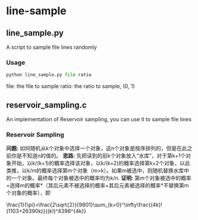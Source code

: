 # line-sample

## line_sample.py
A script to sample file lines randomly

### Usage
```python
python line_sample.py file ratio
```
file: the file to sample
ratio: the ratio to sample, (0, 1)

## reservoir_sampling.c
An implementation of Reservoir sampling, you can use it to sample file lines

### Reservoir Sampling
**问题:** 如何随机从k个对象中选择一个对象，这n个对象是按序排列的，但是在此之前你是不知道n的值的。
**思路:** 先把读到的前k个对象放入“水库”，对于第k+1个对象开始，以k/(k+1)的概率选择该对象，以k/(k+2)的概率选择第k+2个对象，以此类推，以k/m的概率选择第m个对象（m>k）。如果m被选中，则随机替换水库中的一个对象。最终每个对象被选中的概率均为k/n.
**证明:**
第m个对象被选中的概率=选择m的概率*（其后元素不被选择的概率+其后元素被选择的概率*不替换第m个对象的概率），即

\frac{1}{\pi}=\frac{2\sqrt{2}}{9801}\sum_{k=0}^\infty\frac{(4k)!(1103+26390k)}{(k!)^4396^{4k}}
